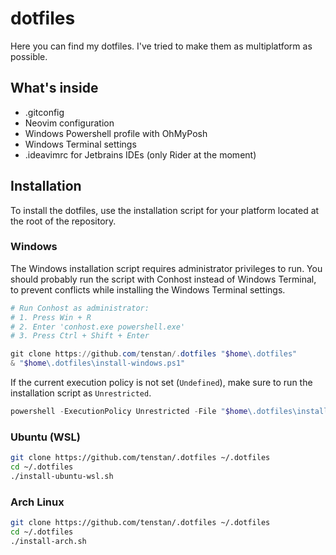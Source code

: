 # dotfiles
Here you can find my dotfiles. I've tried to make them as multiplatform as possible.

## What's inside
- .gitconfig
- Neovim configuration
- Windows Powershell profile with OhMyPosh
- Windows Terminal settings
- .ideavimrc for Jetbrains IDEs (only Rider at the moment)

## Installation
To install the dotfiles, use the installation script for your platform located at the root of the repository.

### Windows
The Windows installation script requires administrator privileges to run.
You should probably run the script with Conhost instead of Windows Terminal, to prevent conflicts while installing the Windows Terminal settings.

```powershell
# Run Conhost as administrator:
# 1. Press Win + R
# 2. Enter 'conhost.exe powershell.exe'
# 3. Press Ctrl + Shift + Enter

git clone https://github.com/tenstan/.dotfiles "$home\.dotfiles"
& "$home\.dotfiles\install-windows.ps1"
```

If the current execution policy is not set (`Undefined`), make sure to run the installation script as `Unrestricted`.

```powershell
powershell -ExecutionPolicy Unrestricted -File "$home\.dotfiles\install-windows.ps1"
```

### Ubuntu (WSL)
```sh
git clone https://github.com/tenstan/.dotfiles ~/.dotfiles
cd ~/.dotfiles
./install-ubuntu-wsl.sh
```

### Arch Linux
```sh
git clone https://github.com/tenstan/.dotfiles ~/.dotfiles
cd ~/.dotfiles
./install-arch.sh
```
